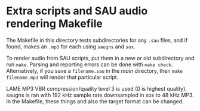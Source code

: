 Extra scripts and SAU audio rendering Makefile
==============================================

The Makefile in this directory tests subdirectories for any `.sau` files,
and if found, makes an `.mp3` for each using `saugns` and `sox`.

To render audio from SAU scripts, put them in a new or old subdirectory
and run `make`. Parsing and reporting errors can be done with `make check`.
Alternatively, if you save a `filename.sau` in the *main* directory, then
`make filename.mp3` will render that particular script.

LAME MP3 VBR compression/quality level 3 is used (0 is highest quality).
saugns is ran with 192 kHz sample rate downsampled in sox to 48 kHz MP3.
In the Makefile, these things and also the target format can be changed.
